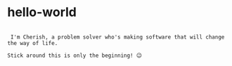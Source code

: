 # hello-world

~~~~~~~~~~~~~~~~~~~~~~~~~~~~~~~~~~~~~~~~~~~~~~~~~~~~~~~~~~~~~~~~~~~~~~~~~~~~~~~~~~~~~~~~~~~~~~~~~~~~~~~~~~~~~~~~~~~~~~~~~~~~~~~~~~~~~~~~~~~~~~~~~~~~~~~~~~~~~~~~~~~~

 I'm Cherish, a problem solver who's making software that will change the way of life.

Stick around this is only the beginning! 😉
